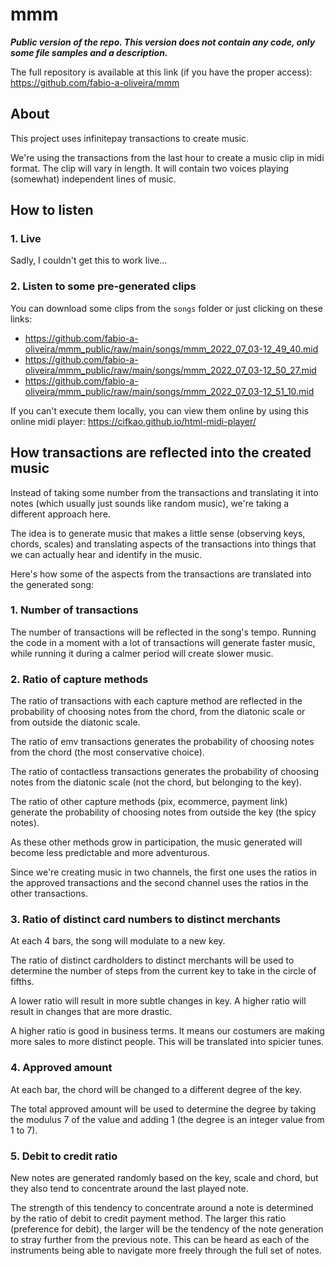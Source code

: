 # mmm

___Public version of the repo. This version does not contain any code, only some file samples and a description.___

The full repository is available at this link (if you have the proper access): https://github.com/fabio-a-oliveira/mmm

## About

This project uses infinitepay transactions to create music.

We're using the transactions from the last hour to create a music clip in midi format. The clip will vary in length. It will contain two voices playing (somewhat) independent lines of music.

## How to listen

### 1. Live

Sadly, I couldn't get this to work live...

### 2. Listen to some pre-generated clips

You can download some clips from the `songs` folder or just clicking on these links:
- https://github.com/fabio-a-oliveira/mmm_public/raw/main/songs/mmm_2022_07_03-12_49_40.mid
- https://github.com/fabio-a-oliveira/mmm_public/raw/main/songs/mmm_2022_07_03-12_50_27.mid
- https://github.com/fabio-a-oliveira/mmm_public/raw/main/songs/mmm_2022_07_03-12_51_10.mid

If you can't execute them locally, you can view them online by using this online midi player: https://cifkao.github.io/html-midi-player/ 

## How transactions are reflected into the created music

Instead of taking some number from the transactions and translating it into notes (which usually just sounds like random music), we're taking a different approach here.

The idea is to generate music that makes a little sense (observing keys, chords, scales) and translating aspects of the transactions into things that we can actually hear and identify in the music.

Here's how some of the aspects from the transactions are translated into the generated song:

### 1. Number of transactions

The number of transactions will be reflected in the song's tempo. Running the code in a moment with a lot of transactions will generate faster music, while running it during a calmer period will create slower music.

### 2. Ratio of capture methods

The ratio of transactions with each capture method are reflected in the probability of choosing notes from the chord, from the diatonic scale or from outside the diatonic scale.

The ratio of emv transactions generates the probability of choosing notes from the chord (the most conservative choice).

The ratio of contactless transactions generates the probability of choosing notes from the diatonic scale (not the chord, but belonging to the key).

The ratio of other capture methods (pix, ecommerce, payment link) generate the probability of choosing notes from outside the key (the spicy notes).

As these other methods grow in participation, the music generated will become less predictable and more adventurous.

Since we're creating music in two channels, the first one uses the ratios in the approved transactions and the second channel uses the ratios in the other transactions.

### 3. Ratio of distinct card numbers to distinct merchants

At each 4 bars, the song will modulate to a new key. 

The ratio of distinct cardholders to distinct merchants will be used to determine the number of steps from the current key to take in the circle of fifths.

A lower ratio will result in more subtle changes in key. A higher ratio will result in changes that are more drastic.

A higher ratio is good in business terms. It means our costumers are making more sales to more distinct people. This will be translated into spicier tunes.

### 4. Approved amount

At each bar, the chord will be changed to a different degree of the key.

The total approved amount will be used to determine the degree by taking the modulus 7 of the value and adding 1 (the degree is an integer value from 1 to 7).

### 5. Debit to credit ratio

New notes are generated randomly based on the key, scale and chord, but they also tend to concentrate around the last played note. 

The strength of this tendency to concentrate around a note is determined by the ratio of debit to credit payment method. The larger this ratio (preference for debit), the larger will be the tendency of the note generation to stray further from the previous note. This can be heard as each of the instruments being able to navigate more freely through the full set of notes.

